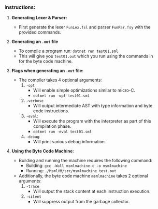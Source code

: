### Instructions:
1. **Generating Lexer & Parser:**
   - First generate the lexer `FunLex.fsl` and parser `FunPar.fsy` with the provided commands.

2. **Generating an `.out` file**
   - To compile a program run: `dotnet run test01.sml`
   - This will give you `test01.out` which you run using the commands in for the byte code machine.

3. **Flags when generating an `.out` file:**
   - The compiler takes 4 optional arguments:
     1. `-opt`
        - Will enable simple optimizations similar to micro-C.
        - `dotnet run -opt test01.sml`
     2. `-verbose`
        - Will output intermediate AST with type information and byte code instructions.
     3. `-eval`:
        - Will execute the program with the interpreter as part of this compilation phase.
        - `dotnet run -eval test01.sml`
     4. `-debug`:
        - Will print various debug information.

4. **Using the Byte Code Machine:**
   - Building and running the machine requires the following command:
     - Building: `gcc -Wall msmlmachine.c -o msmlmachine`
     - Running: `./MsmlVM/src/msmlmachine test.out`
   - Additionally, the byte code machine `msmlmachine` takes 2 optional arguments:
     1. `-trace`
        - Will output the stack content at each instruction execution.
     2. `-silent`
        - Will suppress output from the garbage collector.